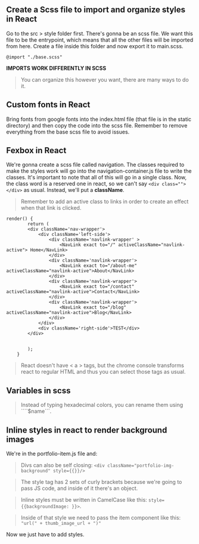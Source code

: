  ## Create a Scss file to import and organize styles in React

 Go to the src > style folder first. There's gonna be an scss file.  We want this file to be the entrypoint, which means that all the other files will be imported from here. Create a file inside this folder and now export it to main.scss.

 ```
 @import "./base.scss"
 ```

**IMPORTS WORK DIFFERENTLY IN SCSS**

 > You can organize this however you want, there are many ways to do it.

## Custom fonts in React

Bring fonts from google fonts into the index.html file (that file is in the static directory) and then copy the code into the scss file. Remember to remove everything from the base scss file to avoid issues.

## Fexbox in React

We're gonna create a scss file called navigation. The classes required to make the styles work will go into the navigation-container.js file to write the classes. It's important to note that all of this will go in a single class. Now, the class word is a reserved one in react, so we can't say ```<div class=""></div>``` as usual. Instead, we'll put a **className**.

> Remember to add an active class to links in order to create an effect when that link is clicked.

```
render() {
        return (
        <div className='nav-wrapper'>
            <div className='left-side'>
                <div className='navlink-wrapper' >
                    <NavLink exact to="/" activeClassName="navlink-active"> Home</NavLink>
                </div>
                <div className='navlink-wrapper'>
                    <NavLink exact to="/about-me" activeClassName="navlink-active">About</NavLink>
                </div>
                <div className='navlink-wrapper'>
                    <NavLink exact to="/contact" activeClassName="navlink-active">Contact</NavLink>
                </div>
                <div className='navlink-wrapper'>
                    <NavLink exact to="/blog" activeClassName="navlink-active">Blog</NavLink>
                </div>
            </div>
            <div className='right-side'>TEST</div>
        </div>
    
        
        );
    }
```

> React doesn't have < a > tags, but the chrome console transforms react to regular HTML and thus you can select those tags as usual.

## Variables in scss

> Instead of typing hexadecimal colors, you can rename them using ````$name```.

## Inline styles in react to render background images

We're in the portfolio-item.js file and:

> Divs can also be self closing: ```<div className="portfolio-img-background" style={{}}/>```

> The style tag has 2 sets of curly brackets because we're going to pass JS code, and inside of it there's an object.

> Inline styles must be written in CamelCase like this: ```style={{backgroundImage: }}>```.

> Inside of that style we need to pass the item component like this: ```"url(" + thumb_image_url + ")"```

Now we just have to add styles.